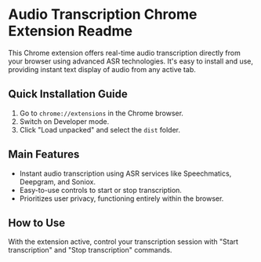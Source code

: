 # Audio Transcription Chrome Extension Readme

This Chrome extension offers real-time audio transcription directly from your browser using advanced ASR technologies. It's easy to install and use, providing instant text display of audio from any active tab.

## Quick Installation Guide
1. Go to `chrome://extensions` in the Chrome browser.
2. Switch on Developer mode.
3. Click "Load unpacked" and select the `dist` folder.

## Main Features
- Instant audio transcription using ASR services like Speechmatics, Deepgram, and Soniox.
- Easy-to-use controls to start or stop transcription.
- Prioritizes user privacy, functioning entirely within the browser.

## How to Use
With the extension active, control your transcription session with "Start transcription" and "Stop transcription" commands.

